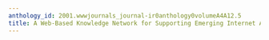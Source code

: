 ```yaml
---
anthology_id: 2001.wwwjournals_journal-ir0anthology0volumeA4A12.5
title: A Web-Based Knowledge Network for Supporting Emerging Internet Applications
---
```

